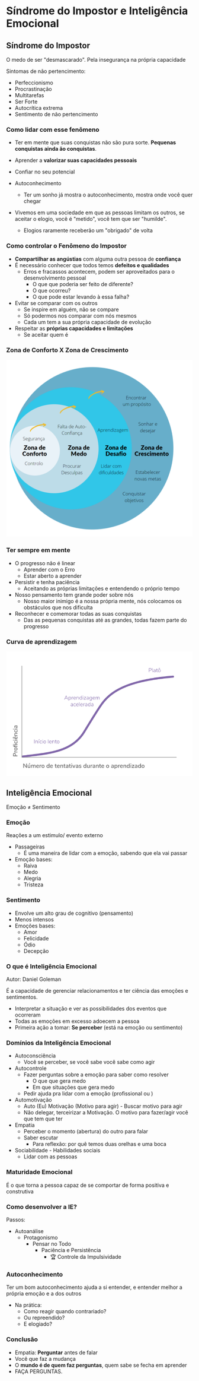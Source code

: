 # Síndrome do Impostor e Inteligência Emocional

## Síndrome do Impostor

O medo de ser "desmascarado". Pela  insegurança na própria capacidade

Sintomas de não pertencimento:

- Perfeccionismo
- Procrastinação
- Multitarefas
- Ser Forte
- Autocrítica extrema
- Sentimento de não pertencimento

### Como lidar com esse fenômeno

- Ter em mente que suas conquistas não são pura sorte. **Pequenas conquistas ainda ão conquistas**.
- Aprender a **valorizar suas capacidades pessoais**
- Confiar no seu potencial
- Autoconhecimento
  - Ter um sonho já mostra o autoconhecimento, mostra onde você quer chegar

- Vivemos em uma sociedade em que as pessoas limitam os outros, se aceitar o elogio, você é "metido", você tem que ser "humilde".
  - Elogios raramente receberão um "obrigado" de volta

### Como controlar o Fenômeno do Impostor

- **Compartilhar as angústias** com alguma outra pessoa de **confiança**
- É necessário conhecer que todos temos **defeitos e qualidades**
  - Erros e fracassos acontecem, podem ser aproveitados para o desenvolvimento pessoal
    - O que que poderia ser feito de diferente?
    - O que ocorreu?
    - O que pode estar levando à essa falha?
- Evitar se comparar com os outros
  - Se inspire em alguém, não se compare
  - Só podermos nos comparar com nós mesmos
  - Cada um tem a sua própria capacidade de evolução
- Respeitar as **próprias capacidades e limitações**
  - Se aceitar quem é

### Zona de Conforto X Zona de Crescimento

![Zona de Conforto e Zona de Crescimento](./images/zona-de-conforto.png)

### Ter sempre em mente

- O progresso não é linear
  - Aprender com o Erro
  - Estar aberto a aprender
- Persistir e tenha paciência
  - Aceitando as próprias limitações e entendendo o próprio tempo
- Nosso pensamento tem grande poder sobre nós
  - Nosso maior inimigo é a nossa própria mente, nós colocamos os obstáculos que nos dificulta
- Reconhecer e comemorar todas as suas conquistas
  - Das as pequenas conquistas até as grandes, todas fazem parte do progresso

### Curva de aprendizagem

![curva de aprendizagem](images/curva-de-aprendizagem.png)

## Inteligência Emocional

Emoção ≠ Sentimento

### Emoção

Reações a um estimulo/ evento externo

- Passageiras
  - É uma maneira de lidar com a emoção, sabendo que ela vai passar
- Emoção bases:
  - Raiva
  - Medo
  - Alegria
  - Tristeza
  
### Sentimento

- Envolve um alto grau de cognitivo (pensamento)
- Menos intensos
- Emoções bases:
  - Amor
  - Felicidade
  - Ódio
  - Decepção

### O que é Inteligência Emocional

Autor: Daniel Goleman

É a capacidade de gerenciar relacionamentos e ter ciência das emoções e sentimentos.

- Interpretar a situação e ver as possibilidades dos eventos que ocorreram
- Todas as emoções em excesso adoecem a pessoa
- Primeira ação a tomar: **Se perceber** (está na emoção ou sentimento)

### Domínios da Inteligência Emocional

- Autoconsciência
  - Você se perceber, se você sabe você sabe como agir
- Autocontrole
  - Fazer perguntas sobre a emoção para saber como resolver
    - O que que gera medo
    - Em que situações que gera medo
  - Pedir ajuda pra lidar com a emoção (profissional ou )
- Automotivação
  - Auto (Eu) Motivação (Motivo para agir) - Buscar motivo para agir
  - Não delegar, terceirizar a Motivação. O motivo para fazer/agir você que tem que ter
- Empatia
  - Perceber o momento (abertura) do outro para falar
  - Saber escutar
    - Para reflexão: por quê temos duas orelhas e uma boca
- Sociabilidade - Habilidades sociais
  - Lidar com as pessoas

### Maturidade Emocional

É o que torna a pessoa capaz de se comportar de forma positiva e construtiva

### Como desenvolver a IE?

Passos:

- Autoanálise
  - Protagonismo
    - Pensar no Todo
      - Paciência e Persistência
        - 🏆 Controle da Impulsividade

### Autoconhecimento

Ter um bom autoconhecimento ajuda a si entender, e entender melhor a própria emoção e a dos outros

- Na prática:
  - Como reagir quando contrariado?
  - Ou repreendido?
  - E elogiado?

### Conclusão

- Empatia: **Perguntar** antes de falar
- Você que faz a mudança
- O **mundo é de quem faz perguntas**, quem sabe se fecha em aprender
- FAÇA PERGUNTAS.
